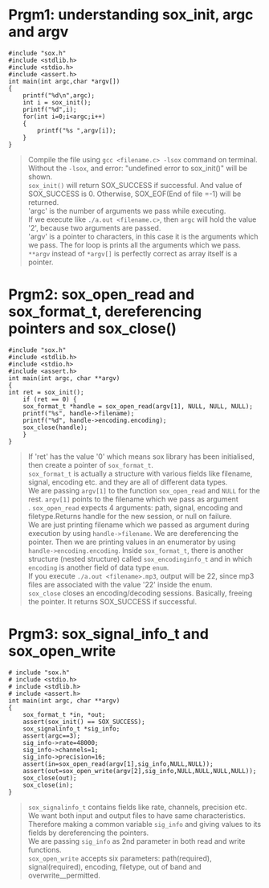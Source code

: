 # Prgm1: understanding sox_init, argc and argv 
```
#include "sox.h"
#include <stdlib.h>
#include <stdio.h>
#include <assert.h>
int main(int argc,char *argv[])
{
	printf("%d\n",argc);
	int i = sox_init();
	printf("%d",i);
	for(int i=0;i<argc;i++)
    {
		printf("%s ",argv[i]);
	}
}
```
> Compile the file using `gcc <filename.c> -lsox` command on terminal. Without the `-lsox`, and error: "undefined error to sox_init()" will be shown.</br>
`sox_init()` will return SOX_SUCCESS if successful. And value of SOX_SUCCESS is 0. Otherwise, SOX_EOF(End of file =-1) will be returned.</br>
> 'argc' is the number of arguments we pass while executing.</br> If we execute like `./a.out <filename.c>`, then `argc` will hold the value '2', because two arguments are passed.</br>
> 'argv' is a pointer to characters, in this case it is the arguments which we pass. The for loop is prints all the arguments which we pass.
> `**argv` instead of `*argv[]` is perfectly correct as array itself is a pointer.</br>

# Prgm2: sox_open_read and sox_format_t, dereferencing pointers and sox_close()
```
#include "sox.h"
#include <stdlib.h>
#include <stdio.h>
#include <assert.h>
int main(int argc, char **argv)
{
int ret = sox_init();
    if (ret == 0) {
	sox_format_t *handle = sox_open_read(argv[1], NULL, NULL, NULL);
	printf("%s", handle->filename);
	printf("%d", handle->encoding.encoding);
	sox_close(handle);
    }
}
```
> If 'ret' has the value '0' which means sox library has been initialised, then create a pointer of `sox_format_t`.</br>
> `sox_format_t` is actually a structure with various fields like filename, signal, encoding etc. and they are all of different data types. </br>
> We are passing `argv[1]` to the function `sox_open_read` and `NULL` for the rest. `argv[1]` points to the filename which we pass as argument</br>.
> `sox_open_read` expects 4 arguments: path, signal, encoding and filetype.Returns handle for the new session, or null on failure. </br>
> We are just printing filename which we passed as argument during execution by using `handle->filename`. We are dereferencing the pointer.
> Then we are printing values in an enumerator by using `handle->encoding.encoding`. Inside `sox_format_t`, there is another structure (nested structure) called `sox_encodinginfo_t` and in which `encoding` is another field of data type `enum`. </br>
> If you execute `./a.out <filename>.mp3`, output will be 22, since mp3 files are associated with the value '22' inside the enum.</br>
> `sox_close` closes an encoding/decoding sessions. Basically, freeing the pointer. It returns SOX_SUCCESS if successful.</br>

# Prgm3: sox_signal_info_t and sox_open_write
```
# include "sox.h"
# include <stdio.h>
# include <stdlib.h>
# include <assert.h>
int main(int argc, char **argv)
{
	sox_format_t *in, *out;
	assert(sox_init() == SOX_SUCCESS);
	sox_signalinfo_t *sig_info;
	assert(argc==3);
	sig_info->rate=48000;
	sig_info->channels=1;
	sig_info->precision=16;
	assert(in=sox_open_read(argv[1],sig_info,NULL,NULL));
	assert(out=sox_open_write(argv[2],sig_info,NULL,NULL,NULL,NULL));
	sox_close(out);
	sox_close(in);
}
```
> `sox_signalinfo_t` contains fields like rate, channels, precision etc. </br>
> We want both input and output files to have same characteristics. Therefore making a common variable `sig_info` and giving values to its fields by dereferencing the pointers.</br>
> We are passing `sig_info` as 2nd parameter in both read and write functions.</br>
> `sox_open_write` accepts six parameters: path(required), signal(required), encoding, filetype, out of band and overwrite__permitted.</br>
